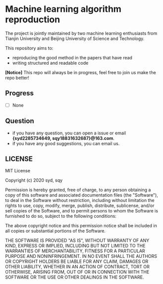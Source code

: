 # Machine learning algorithm reproduction

The project is jointly maintained by two machine learning enthusiasts from Tianjin University and Beijing University of Science and Technology.

This repository aims to:
- reproducing the good method in the papers that have read
- writing structured and readable code

**[Notice]** This repo will always be in progress, feel free to join us make the repo better!

## Progress

- [ ] None

## Question ##

- if you have any question, you can open a issue or email **{syd2285734649, sqy18831632687}@163.com**.
- if you have any good suggestions, you can email us.

## LICENSE
MIT License

Copyright (c) 2020 syd, sqy

Permission is hereby granted, free of charge, to any person obtaining a copy
of this software and associated documentation files (the "Software"), to deal
in the Software without restriction, including without limitation the rights
to use, copy, modify, merge, publish, distribute, sublicense, and/or sell
copies of the Software, and to permit persons to whom the Software is
furnished to do so, subject to the following conditions:

The above copyright notice and this permission notice shall be included in all
copies or substantial portions of the Software.

THE SOFTWARE IS PROVIDED "AS IS", WITHOUT WARRANTY OF ANY KIND, EXPRESS OR
IMPLIED, INCLUDING BUT NOT LIMITED TO THE WARRANTIES OF MERCHANTABILITY,
FITNESS FOR A PARTICULAR PURPOSE AND NONINFRINGEMENT. IN NO EVENT SHALL THE
AUTHORS OR COPYRIGHT HOLDERS BE LIABLE FOR ANY CLAIM, DAMAGES OR OTHER
LIABILITY, WHETHER IN AN ACTION OF CONTRACT, TORT OR OTHERWISE, ARISING FROM,
OUT OF OR IN CONNECTION WITH THE SOFTWARE OR THE USE OR OTHER DEALINGS IN THE
SOFTWARE.
